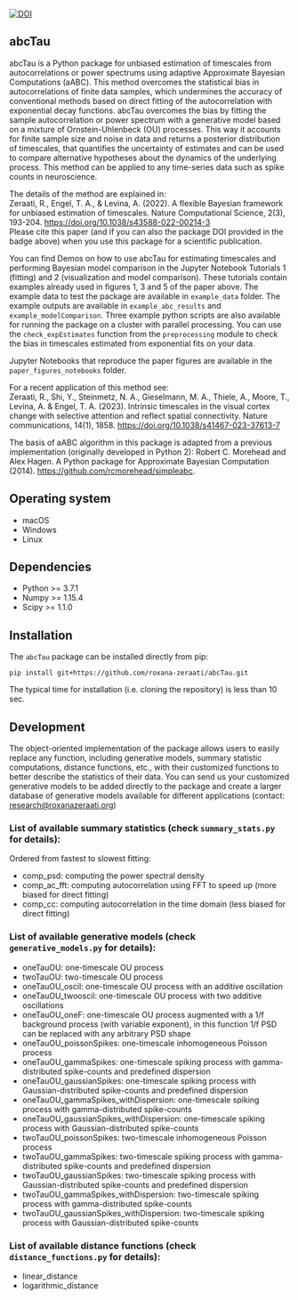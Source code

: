 [![DOI](https://zenodo.org/badge/DOI/10.5281/zenodo.5949117.svg)](https://doi.org/10.5281/zenodo.5949117)


## abcTau

abcTau is a Python package for unbiased estimation of timescales from autocorrelations or power spectrums using adaptive Approximate Bayesian Computations (aABC). This method overcomes the statistical bias in autocorrelations of finite data samples, which undermines the accuracy of conventional methods based on direct fitting of the autocorrelation with exponential decay functions.  abcTau overcomes the bias by fitting the sample autocorrelation or power spectrum with a generative model based on a mixture of Ornstein-Uhlenbeck (OU) processes. This way it accounts for finite sample size and noise in data and returns a posterior distribution of timescales, that quantifies the uncertainty of estimates and can be used to compare alternative hypotheses about the dynamics of the underlying process. This method can be applied to any time-series data such as spike counts in neuroscience.

The details of the method are explained in:  
Zeraati, R., Engel, T. A., & Levina, A. (2022). A flexible Bayesian framework for unbiased estimation of timescales. Nature Computational Science, 2(3), 193-204. https://doi.org/10.1038/s43588-022-00214-3  
Please cite this paper (and if you can also the package DOI provided in the badge above) when you use this package for a scientific publication.

You can find Demos on how to use abcTau for estimating timescales and performing Bayesian model comparison in the  Jupyter Notebook Tutorials 1 (fitting) and 2 (visualization and model comparison). These tutorials contain examples already used in figures 1, 3 and 5 of the paper above. The example data to test the package are available in `example_data` folder. The example outputs are available in `example_abc_results` and `example_modelComparison`. Three example python scripts are also available for running the package on a cluster with parallel processing. You can use the `check_expEstimates` function from the `preprocessing` module to check the bias in timescales estimated from exponential fits on your data.


Jupyter Notebooks that reproduce the paper figures are available in the `paper_figures_notebooks` folder.


For a recent application of this method see:   
Zeraati, R., Shi, Y., Steinmetz, N. A., Gieselmann, M. A., Thiele, A., Moore, T., Levina, A. & Engel, T. A. (2023). Intrinsic timescales in the visual cortex change with selective attention and reflect spatial connectivity. Nature communications, 14(1), 1858. https://doi.org/10.1038/s41467-023-37613-7




The basis of aABC algorithm in this package is adapted from a previous implementation (originally developed in Python 2):
Robert C. Morehead and Alex Hagen. A Python package for Approximate Bayesian Computation (2014). https://github.com/rcmorehead/simpleabc. 


## Operating system
- macOS
- Windows
- Linux


## Dependencies
- Python >= 3.7.1
- Numpy >= 1.15.4 
- Scipy >= 1.1.0 


## Installation
The `abcTau` package can be installed directly from pip:
```
pip install git+https://github.com/roxana-zeraati/abcTau.git
```
The typical time for installation (i.e. cloning the repository) is less than 10 sec.


## Development
The object-oriented implementation of the package allows users to easily replace any function, including generative models, summary statistic computations, distance functions, etc., with their customized functions to better describe the statistics of their data. You can send us your customized generative models to be added directly to the package and create a larger database of generative models available for different applications (contact: research@roxanazeraati.org)


### List of available summary statistics (check `summary_stats.py` for details):
Ordered from fastest to slowest fitting:
- comp_psd: computing the power spectral density
- comp_ac_fft: computing autocorrelation using FFT to speed up (more biased for direct fitting) 
- comp_cc: computing autocorrelation in the time domain (less biased for direct fitting)


### List of available generative models (check `generative_models.py` for details):
- oneTauOU: one-timescale OU process 
- twoTauOU: two-timescale OU process 
- oneTauOU_oscil: one-timescale OU process with an additive oscillation
- oneTauOU_twooscil: one-timescale OU process with two additive oscillations
- oneTauOU_oneF: one-timescale OU process augmented with a 1/f background process (with variable exponent), in this function 1/f PSD can be replaced with any arbitrary PSD shape
- oneTauOU_poissonSpikes: one-timescale inhomogeneous Poisson process
- oneTauOU_gammaSpikes: one-timescale spiking process with gamma-distributed spike-counts and predefined dispersion
- oneTauOU_gaussianSpikes: one-timescale spiking process with Gaussian-distributed spike-counts and predefined dispersion
- oneTauOU_gammaSpikes_withDispersion: one-timescale spiking process with gamma-distributed spike-counts
- oneTauOU_gaussianSpikes_withDispersion: one-timescale spiking process with Gaussian-distributed spike-counts
- twoTauOU_poissonSpikes: two-timescale inhomogeneous Poisson process
- twoTauOU_gammaSpikes: two-timescale spiking process with gamma-distributed spike-counts and predefined dispersion
- twoTauOU_gaussianSpikes: two-timescale spiking process with Gaussian-distributed spike-counts and predefined dispersion
- twoTauOU_gammaSpikes_withDispersion: two-timescale spiking process with gamma-distributed spike-counts
- twoTauOU_gaussianSpikes_withDispersion: two-timescale spiking process with Gaussian-distributed spike-counts


### List of available distance functions (check `distance_functions.py` for details):
- linear_distance
- logarithmic_distance
